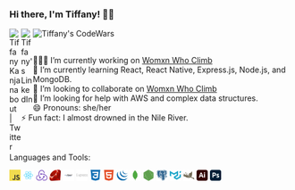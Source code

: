 ### Hi there, I'm Tiffany! 👋🏾

<a href="https://twitter.com/tiffanynk">
  <img align="left" alt="Tiffany Kanjanabout | Twitter" width="21px" src="https://i.ibb.co/4VQGTRp/twitter.png" />
</a>
<a href="https://www.linkedin.com/in/tiffany-kanjanabout/">
  <img align="left" alt="Tiffany's LinkedIn" width="21px" src="https://user-images.githubusercontent.com/68958970/94946276-dc7b8a00-04a9-11eb-9431-366689b9fa06.png" />
</a>
<a href="https://www.codewars.com/users/tiffanynk/">
  <img align="left" alt="Tiffany's CodeWars" src="https://www.codewars.com/users/tiffanynk/badges/micro" />
</a>

<br />
<br />

👩🏾‍💻   I’m currently working on [Womxn Who Climb](https://github.com/tiffanynk/womxn-who-climb)
<br/>
🌱   I’m currently learning React, React Native, Express.js, Node.js, and MongoDB.
<br/>
👯   I’m looking to collaborate on [Womxn Who Climb](https://github.com/tiffanynk/womxn-who-climb)
<br/>
🤔   I’m looking for help with AWS and complex data structures.
<br/>
😄   Pronouns: she/her
<br/>
⚡   Fun fact: I almost drowned in the Nile River.
<!-- 💬 Ask me about how I almost drowned in the Nile River. -->
<br />
<br />
Languages and Tools: 

<code><img height="20" src="https://raw.githubusercontent.com/github/explore/80688e429a7d4ef2fca1e82350fe8e3517d3494d/topics/javascript/javascript.png"></code>
<code><img height="20" src="https://raw.githubusercontent.com/github/explore/80688e429a7d4ef2fca1e82350fe8e3517d3494d/topics/react/react.png"></code>
<code><img height="20" src="https://raw.githubusercontent.com/devicons/devicon/0e565980d0a51fe7736bb090fb394659febfbe58/icons/redux/redux-original.svg"></code>
<code><img height="20" src="https://raw.githubusercontent.com/github/explore/80688e429a7d4ef2fca1e82350fe8e3517d3494d/topics/ruby/ruby.png"></code>
<code><img height="20" src="https://raw.githubusercontent.com/github/explore/80688e429a7d4ef2fca1e82350fe8e3517d3494d/topics/jquery/jquery.png"></code> 
<code><img height="20" src="https://raw.githubusercontent.com/github/explore/80688e429a7d4ef2fca1e82350fe8e3517d3494d/topics/express/express.png"></code> 
<code><img height="20" src="https://raw.githubusercontent.com/devicons/devicon/0e565980d0a51fe7736bb090fb394659febfbe58/icons/css3/css3-plain.svg"></code> 
<code><img height="20" src="https://raw.githubusercontent.com/devicons/devicon/0e565980d0a51fe7736bb090fb394659febfbe58/icons/html5/html5-plain.svg"></code>
<code><img height="20" src="https://raw.githubusercontent.com/devicons/devicon/0e565980d0a51fe7736bb090fb394659febfbe58/icons/jquery/jquery-plain.svg"></code> 
<code><img height="20" src="https://raw.githubusercontent.com/devicons/devicon/0e565980d0a51fe7736bb090fb394659febfbe58/icons/mongodb/mongodb-plain.svg"></code>
<code><img height="20" src="https://raw.githubusercontent.com/devicons/devicon/0e565980d0a51fe7736bb090fb394659febfbe58/icons/nodejs/nodejs-plain.svg"></code> 
 <code><img height="20" src="https://raw.githubusercontent.com/devicons/devicon/0e565980d0a51fe7736bb090fb394659febfbe58/icons/postgresql/postgresql-plain.svg"></code>
<code><img height="20" src="https://raw.githubusercontent.com/devicons/devicon/0e565980d0a51fe7736bb090fb394659febfbe58/icons/materialui/materialui-plain.svg"></code> 
<code><img height="20" src="https://raw.githubusercontent.com/devicons/devicon/0e565980d0a51fe7736bb090fb394659febfbe58/icons/gimp/gimp-plain.svg"></code> 
<code><img height="20" src="https://raw.githubusercontent.com/devicons/devicon/0e565980d0a51fe7736bb090fb394659febfbe58/icons/illustrator/illustrator-plain.svg"></code> 
<code><img height="20" src="https://raw.githubusercontent.com/devicons/devicon/0e565980d0a51fe7736bb090fb394659febfbe58/icons/photoshop/photoshop-plain.svg"></code> 
